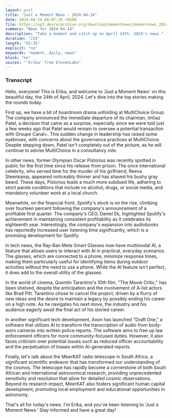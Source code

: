 ```yaml
---
layout: post
title: "Just a Moment News - 2024-04-24"
date: 2024-04-24 08:07:20 +0200
file: https://op3.dev/e/archive.org/download/momentnews/momentnews_2024-04-24.mp3
summary: "News for 2024-04-24"
description: "Take a moment and catch up on April 24th, 2024's news."
duration: "215"
length: "03:35"
explicit: "no"
keywords: "moment, daily, news"
block: "no"
voices: "'Erika' from ElevenLabs"
---
```


### Transcript

Hello, everyone! This is Erika, and welcome to 'Just a Moment News' on this beautiful day, the 24th of April, 2024. Let's dive into the top stories making the rounds today.

First up, we have a bit of boardroom drama unfolding at MultiChoice Group. The company announced the immediate departure of its chairman, Imtiaz Patel, a decision that came as a surprise, especially since we were told just a few weeks ago that Patel would remain to oversee a potential transaction with Groupe Canal+. This sudden change in leadership has raised some eyebrows, with concerns about the governance practices at MultiChoice. Despite stepping down, Patel isn't completely out of the picture, as he will continue to advise MultiChoice in a consultancy role.

In other news, former Olympian Oscar Pistorius was recently spotted in public for the first time since his release from prison. The once international celebrity, who served time for the murder of his girlfriend, Reeva Steenkamp, appeared noticeably thinner and has shaved his bushy gray beard. These days, Pistorius leads a much more subdued life, adhering to strict parole conditions that include no alcohol, drugs, or social media, and mandatory volunteer work at a local church.

Meanwhile, on the financial front, Spotify's stock is on the rise, climbing over fourteen percent following the company's announcement of a profitable first quarter. The company's CEO, Daniel Ek, highlighted Spotify's achievement in maintaining consistent profitability as it celebrates its eighteenth year. Interestingly, the company's expansion into audiobooks has reportedly increased user listening time significantly, which is a promising development for Spotify.

In tech news, the Ray-Ban Meta Smart Glasses now have multimodal AI, a feature that allows users to interact with AI in practical, everyday scenarios. The glasses, which are connected to a phone, minimize response times, making them particularly useful for identifying items during outdoor activities without the need to use a phone. While the AI feature isn't perfect, it does add to the overall utility of the glasses.

In the world of cinema, Quentin Tarantino's 10th film, "The Movie Critic," has been shelved, despite the anticipation and the involvement of A-list actors like Brad Pitt. Tarantino chose to cancel the project, driven by a flurry of new ideas and the desire to maintain a legacy by possibly ending his career on a high note. As he navigates his next move, the industry and his audience eagerly await the final act of his storied career.

In another significant tech development, Axon has launched "Draft One," a software that utilizes AI to transform the transcription of audio from body-worn cameras into written police reports. The software aims to free up law enforcement officers for more community-focused duties. However, it also faces criticism over potential issues such as reduced officer accountability and the perpetuation of biases within AI-generated reports.

Finally, let's talk about the MeerKAT radio telescope in South Africa, a significant scientific endeavor that has transformed our understanding of the cosmos. The telescope has rapidly become a cornerstone of both South African and international astronomical research, providing unprecedented sensitivity and resolution that allow for detailed cosmic observations. Beyond its research impact, MeerKAT also fosters significant human capital development, promoting local employment and educational opportunities in astronomy.

That's all for today's news. I'm Erika, and you've been listening to 'Just a Moment News.' Stay informed and have a great day!
